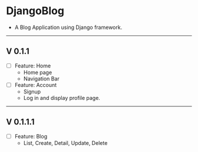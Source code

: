 # DjangoBlog

- A Blog Application using Django framework.

---

## V 0.1.1

- [ ] Feature: Home
  - Home page
  - Navigation Bar
- [ ] Feature: Account
  - Signup
  - Log in and display profile page.

---

## V 0.1.1.1

- [ ] Feature: Blog
  - List, Create, Detail, Update, Delete
